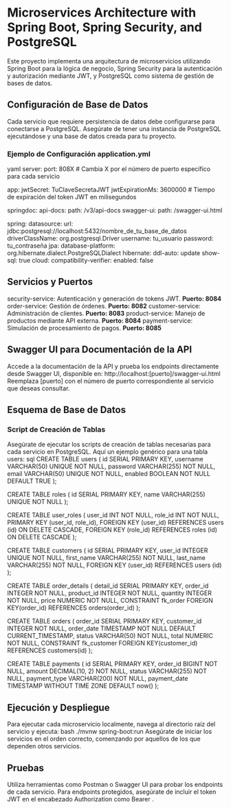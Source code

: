 # Microservices Architecture with Spring Boot, Spring Security, and PostgreSQL

Este proyecto implementa una arquitectura de microservicios utilizando Spring Boot para la lógica de negocio, Spring Security para la autenticación y autorización mediante JWT, y PostgreSQL como sistema de gestión de bases de datos.

## Configuración de Base de Datos

Cada servicio que requiere persistencia de datos debe configurarse para conectarse a PostgreSQL. Asegúrate de tener una instancia de PostgreSQL ejecutándose y una base de datos creada para tu proyecto.

### Ejemplo de Configuración application.yml
yaml
server:
port: 808X # Cambia X por el número de puerto específico para cada servicio

app:
jwtSecret: TuClaveSecretaJWT
jwtExpirationMs: 3600000 # Tiempo de expiración del token JWT en milisegundos

springdoc:
api-docs:
path: /v3/api-docs
swagger-ui:
path: /swagger-ui.html

spring:
datasource:
url: jdbc:postgresql://localhost:5432/nombre_de_tu_base_de_datos
driverClassName: org.postgresql.Driver
username: tu_usuario
password: tu_contraseña
jpa:
database-platform: org.hibernate.dialect.PostgreSQLDialect
hibernate:
ddl-auto: update
show-sql: true
cloud:
compatibility-verifier:
enabled: false
## Servicios y Puertos

security-service: Autenticación y generación de tokens JWT. **Puerto: 8084**
order-service: Gestión de órdenes. **Puerto: 8082**
customer-service: Administración de clientes. **Puerto: 8083**
product-service: Manejo de productos mediante API externa. **Puerto: 8084**
payment-service: Simulación de procesamiento de pagos. **Puerto: 8085**

## Swagger UI para Documentación de la API

Accede a la documentación de la API y prueba los endpoints directamente desde Swagger UI, disponible en:
http://localhost:[puerto]/swagger-ui.html
Reemplaza [puerto] con el número de puerto correspondiente al servicio que deseas consultar.

## Esquema de Base de Datos

### Script de Creación de Tablas

Asegúrate de ejecutar los scripts de creación de tablas necesarias para cada servicio en PostgreSQL. Aquí un ejemplo genérico para una tabla users:
sql
CREATE TABLE users (
id SERIAL PRIMARY KEY,
username VARCHAR(50) UNIQUE NOT NULL,
password VARCHAR(255) NOT NULL,
email VARCHAR(50) UNIQUE NOT NULL,
enabled BOOLEAN NOT NULL DEFAULT TRUE
);

CREATE TABLE roles (
id SERIAL PRIMARY KEY,
name VARCHAR(255) UNIQUE NOT NULL
);

CREATE TABLE user_roles (
user_id INT NOT NULL,
role_id INT NOT NULL,
PRIMARY KEY (user_id, role_id),
FOREIGN KEY (user_id) REFERENCES users (id) ON DELETE CASCADE,
FOREIGN KEY (role_id) REFERENCES roles (id) ON DELETE CASCADE
);

CREATE TABLE customers (
id SERIAL PRIMARY KEY,
user_id INTEGER UNIQUE NOT NULL,
first_name VARCHAR(255) NOT NULL,
last_name VARCHAR(255) NOT NULL,
FOREIGN KEY (user_id) REFERENCES users (id)
);

CREATE TABLE order_details (
detail_id SERIAL PRIMARY KEY,
order_id INTEGER NOT NULL,
product_id INTEGER NOT NULL,
quantity INTEGER NOT NULL,
price NUMERIC NOT NULL,
CONSTRAINT fk_order
FOREIGN KEY(order_id)
REFERENCES orders(order_id)
);

CREATE TABLE orders (
order_id SERIAL PRIMARY KEY,
customer_id INTEGER NOT NULL,
order_date TIMESTAMP NOT NULL DEFAULT CURRENT_TIMESTAMP,
status VARCHAR(50) NOT NULL,
total NUMERIC NOT NULL,
CONSTRAINT fk_customer
FOREIGN KEY(customer_id)
REFERENCES customers(id)
);



CREATE TABLE payments (
id SERIAL PRIMARY KEY,
order_id BIGINT NOT NULL,
amount DECIMAL(10, 2) NOT NULL,
status VARCHAR(255) NOT NULL,
payment_type VARCHAR(200) NOT NULL,
payment_date TIMESTAMP WITHOUT TIME ZONE DEFAULT now()
);

## Ejecución y Despliegue

Para ejecutar cada microservicio localmente, navega al directorio raíz del servicio y ejecuta:
bash
./mvnw spring-boot:run
Asegúrate de iniciar los servicios en el orden correcto, comenzando por aquellos de los que dependen otros servicios.

## Pruebas

Utiliza herramientas como Postman o Swagger UI para probar los endpoints de cada servicio. Para endpoints protegidos, asegúrate de incluir el token JWT en el encabezado Authorization como Bearer <token>.